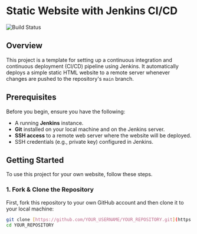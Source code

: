 # Static Website with Jenkins CI/CD

![Build Status](YOUR_JENKINS_URL/job/YOUR_PROJECT_NAME/badge/icon)

## Overview

This project is a template for setting up a continuous integration and continuous deployment (CI/CD) pipeline using Jenkins. It automatically deploys a simple static HTML website to a remote server whenever changes are pushed to the repository's `main` branch.

## Prerequisites

Before you begin, ensure you have the following:

* A running **Jenkins** instance.
* **Git** installed on your local machine and on the Jenkins server.
* **SSH access** to a remote web server where the website will be deployed.
* SSH credentials (e.g., private key) configured in Jenkins.

## Getting Started

To use this project for your own website, follow these steps.

### 1. Fork & Clone the Repository

First, fork this repository to your own GitHub account and then clone it to your local machine:

```bash
git clone [https://github.com/YOUR_USERNAME/YOUR_REPOSITORY.git](https://github.com/YOUR_USERNAME/YOUR_REPOSITORY.git)
cd YOUR_REPOSITORY